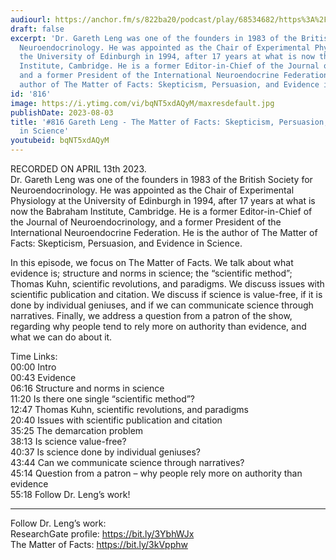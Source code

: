 ```yaml
---
audiourl: https://anchor.fm/s/822ba20/podcast/play/68534682/https%3A%2F%2Fd3ctxlq1ktw2nl.cloudfront.net%2Fstaging%2F2023-3-13%2F310c436b-8acc-46a5-2917-d1b5a30ee0ac.m4a
draft: false
excerpt: 'Dr. Gareth Leng was one of the founders in 1983 of the British Society for
  Neuroendocrinology. He was appointed as the Chair of Experimental Physiology at
  the University of Edinburgh in 1994, after 17 years at what is now the Babraham
  Institute, Cambridge. He is a former Editor-in-Chief of the Journal of Neuroendocrinology,
  and a former President of the International Neuroendocrine Federation. He is the
  author of The Matter of Facts: Skepticism, Persuasion, and Evidence in Science.'
id: '816'
image: https://i.ytimg.com/vi/bqNT5xdAQyM/maxresdefault.jpg
publishDate: 2023-08-03
title: '#816 Gareth Leng - The Matter of Facts: Skepticism, Persuasion, and Evidence
  in Science'
youtubeid: bqNT5xdAQyM
---
```

<div class="timelinks">

RECORDED ON APRIL 13th 2023.  
Dr. Gareth Leng was one of the founders in 1983 of the British Society for Neuroendocrinology. He was appointed as the Chair of Experimental Physiology at the University of Edinburgh in 1994, after 17 years at what is now the Babraham Institute, Cambridge. He is a former Editor-in-Chief of the Journal of Neuroendocrinology, and a former President of the International Neuroendocrine Federation. He is the author of The Matter of Facts: Skepticism, Persuasion, and Evidence in Science.

In this episode, we focus on The Matter of Facts. We talk about what evidence is; structure and norms in science; the “scientific method”; Thomas Kuhn, scientific revolutions, and paradigms. We discuss issues with scientific publication and citation. We discuss if science is value-free, if it is done by individual geniuses, and if we can communicate science through narratives. Finally, we address a question from a patron of the show, regarding why people tend to rely more on authority than evidence, and what we can do about it.

Time Links:  
<time>00:00</time> Intro  
<time>00:43</time> Evidence  
<time>06:16</time> Structure and norms in science  
<time>11:20</time> Is there one single “scientific method”?  
<time>12:47</time> Thomas Kuhn, scientific revolutions, and paradigms  
<time>20:40</time> Issues with scientific publication and citation  
<time>35:25</time> The demarcation problem  
<time>38:13</time> Is science value-free?  
<time>40:37</time> Is science done by individual geniuses?  
<time>43:44</time> Can we communicate science through narratives?  
<time>45:14</time> Question from a patron – why people rely more on authority than evidence  
<time>55:18</time> Follow Dr. Leng’s work!

---

Follow Dr. Leng’s work:  
ResearchGate profile: https://bit.ly/3YbhWJx  
The Matter of Facts: https://bit.ly/3kVpphw
</div>

